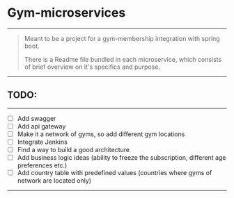 # Gym-microservices

---

> Meant to be a project for a gym-membership integration with spring boot.
> 
> There is a Readme file bundled in each microservice, which consists of 
> brief overview on it's specifics and purpose.

---

## TODO:

---

- [ ] Add swagger
- [ ] Add api gateway
- [ ] Make it a network of gyms, so add different gym locations
- [ ] Integrate Jenkins
- [ ] Find a way to build a good architecture
- [ ] Add business logic ideas (ability to freeze the subscription, different age preferences etc.)
- [ ] Add country table with predefined values (countries where gyms of network are located only)
---